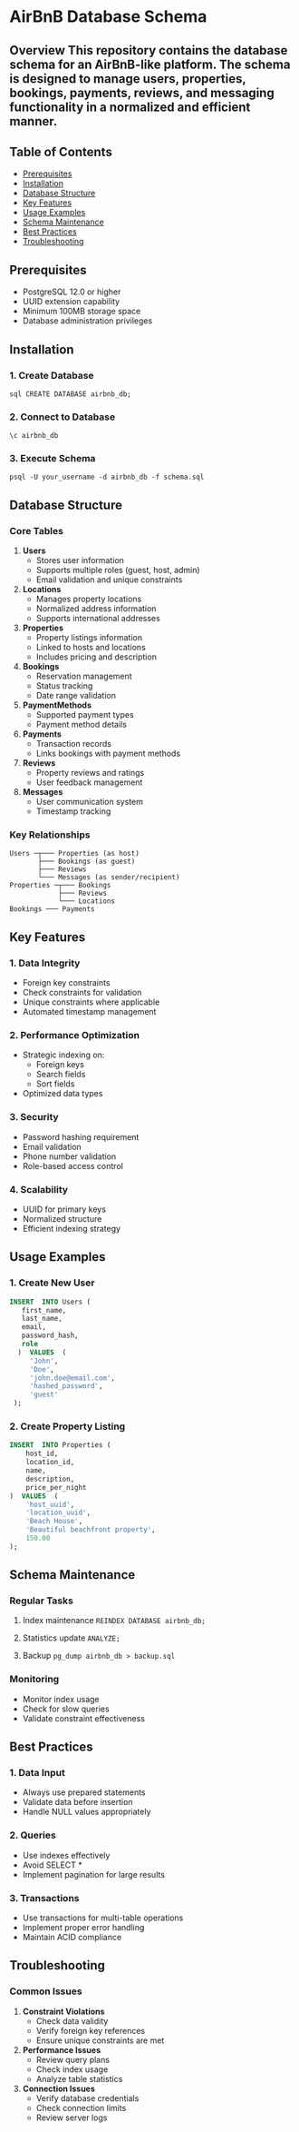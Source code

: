 # AirBnB Database Schema   
## Overview This repository contains the database schema for an AirBnB-like platform. The schema is designed to manage users, properties, bookings, payments, reviews, and messaging functionality in a normalized and efficient manner.   

## Table of Contents 
-  [Prerequisites](#prerequisites)
-  [Installation](#installation) 
- [Database Structure](#database-structure) 
- [Key Features](#key-features) 
- [Usage Examples](#usage-examples) 
- [Schema Maintenance](#schema-maintenance) 
- [Best Practices](#best-practices) 
- [Troubleshooting](#troubleshooting)   

## Prerequisites 
- PostgreSQL 12.0 or higher 
- UUID extension capability 
- Minimum 100MB storage space 
- Database administration privileges  

## Installation   

### 1. Create Database 
`sql CREATE DATABASE airbnb_db;`

### 2. Connect to Database
`\c airbnb_db`

### 3. Execute Schema

`psql -U your_username -d airbnb_db -f schema.sql`

## Database Structure

### Core Tables

1.  **Users**
    -   Stores user information
    -   Supports multiple roles (guest, host, admin)
    -   Email validation and unique constraints
2.  **Locations**
    -   Manages property locations
    -   Normalized address information
    -   Supports international addresses
3.  **Properties**
    -   Property listings information
    -   Linked to hosts and locations
    -   Includes pricing and description
4.  **Bookings**
    -   Reservation management
    -   Status tracking
    -   Date range validation
5.  **PaymentMethods**
    -   Supported payment types
    -   Payment method details
6.  **Payments**
    -   Transaction records
    -   Links bookings with payment methods
7.  **Reviews**
    -   Property reviews and ratings
    -   User feedback management
8.  **Messages**
    -   User communication system
    -   Timestamp tracking

### Key Relationships

```
Users ─┬─── Properties (as host)
	   ├─── Bookings (as guest)
	   ├─── Reviews 
	   └─── Messages (as sender/recipient)   
Properties ─┬─── Bookings
			├─── Reviews 
			└─── Locations   
Bookings ─── Payments
 ```

## Key Features

### 1. Data Integrity

-   Foreign key constraints
-   Check constraints for validation
-   Unique constraints where applicable
-   Automated timestamp management

### 2. Performance Optimization

-   Strategic indexing on:
    -   Foreign keys
    -   Search fields
    -   Sort fields
-   Optimized data types

### 3. Security

-   Password hashing requirement
-   Email validation
-   Phone number validation
-   Role-based access control

### 4. Scalability

-   UUID for primary keys
-   Normalized structure
-   Efficient indexing strategy

## Usage Examples

### 1. Create New User

```sql
INSERT  INTO Users (
   first_name, 
   last_name, 
   email, 
   password_hash, 
   role 
  )  VALUES  (
     'John', 
     'Doe', 
     'john.doe@email.com', 
     'hashed_password', 
     'guest' 
 );
```

### 2. Create Property Listing
```sql
INSERT  INTO Properties (
	host_id, 
	location_id, 
	name, 
	description, 
	price_per_night 
)  VALUES  (
	'host_uuid', 
	'location_uuid', 
	'Beach House', 
	'Beautiful beachfront property', 
	150.00 
);
```

## Schema Maintenance

### Regular Tasks

1.  Index maintenance
`REINDEX DATABASE airbnb_db;`

2.  Statistics update
`ANALYZE;`

3.  Backup
```pg_dump airbnb_db > backup.sql```

### Monitoring

-   Monitor index usage
-   Check for slow queries
-   Validate constraint effectiveness

## Best Practices

### 1. Data Input

-   Always use prepared statements
-   Validate data before insertion
-   Handle NULL values appropriately

### 2. Queries

-   Use indexes effectively
-   Avoid SELECT *
-   Implement pagination for large results

### 3. Transactions

-   Use transactions for multi-table operations
-   Implement proper error handling
-   Maintain ACID compliance

## Troubleshooting

### Common Issues

1.  **Constraint Violations**
    -   Check data validity
    -   Verify foreign key references
    -   Ensure unique constraints are met
2.  **Performance Issues**
    -   Review query plans
    -   Check index usage
    -   Analyze table statistics
3.  **Connection Issues**
    -   Verify database credentials
    -   Check connection limits
    -   Review server logs


